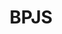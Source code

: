 ---
id: 60
title : BPJS
linkurl: https://kutt.it/8f1vcR
fitur : aspekpajak
createdTime : 13/01/2020
modifiedTime : 13/01/2020
topik: Versi Lengkap
img: bpjs.png
---